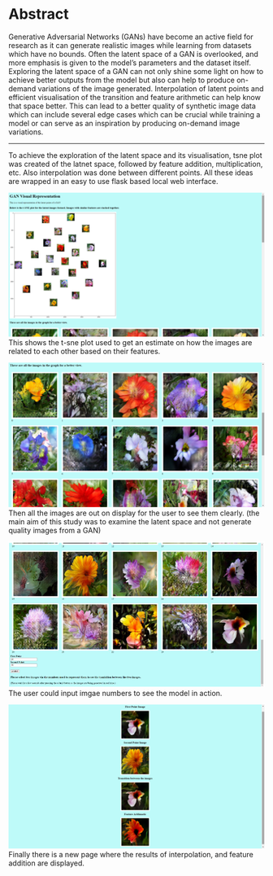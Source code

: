 # Abstract
Generative Adversarial Networks (GANs) have become an active field for research as it can generate realistic images while learning from datasets which have no bounds. Often the latent space of a GAN is overlooked, and more emphasis is given to the model’s parameters and the dataset itself. Exploring the latent space of a GAN can not only shine some light on how to achieve better outputs from the model but also can help to produce on-demand variations of the image generated. Interpolation of latent points and efficient visualisation of the transition and feature arithmetic can help know that space better. This can lead to a better quality of synthetic image data which can include several edge cases which can be crucial while training a model or can serve as an inspiration by producing on-demand image variations.


--------------------------------------------------------------------------------------------------------------------


To achieve the exploration of the latent space and its visualisation, tsne plot was created of the latnet space, followed by feature addition, multiplication, etc. Also interpolation was done between different points. All these ideas are wrapped in an easy to use flask based local web interface. 


![img](https://github.com/KA0335/MSc-Dissertation/blob/main/images/Screenshot%20(104).png)
This shows the t-sne plot used to get an estimate on how the images are related to each other based on their features.


![img](https://github.com/KA0335/MSc-Dissertation/blob/main/images/Screenshot%20(105).png)
Then all the images are out on display for the user to see them clearly. (the main aim of this study was to examine the latent space and not generate quality images from a GAN)


![img](https://github.com/KA0335/MSc-Dissertation/blob/main/images/Screenshot%20(113).png)
The user could input imgae numbers to see the model in action.


![img](https://github.com/KA0335/MSc-Dissertation/blob/main/images/Screenshot%20(112).png)
Finally there is a new page where the results of interpolation, and feature addition are displayed.
